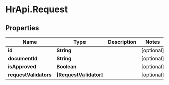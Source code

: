 # HrApi.Request

## Properties

Name | Type | Description | Notes
------------ | ------------- | ------------- | -------------
**id** | **String** |  | [optional] 
**documentId** | **String** |  | [optional] 
**isApproved** | **Boolean** |  | [optional] 
**requestValidators** | [**[RequestValidator]**](RequestValidator.md) |  | [optional] 


